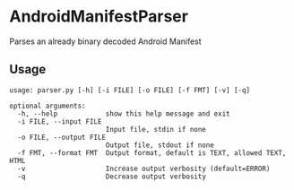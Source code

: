 # AndroidManifestParser
Parses an already binary decoded Android Manifest

## Usage
```
usage: parser.py [-h] [-i FILE] [-o FILE] [-f FMT] [-v] [-q]

optional arguments:
  -h, --help            show this help message and exit
  -i FILE, --input FILE
                        Input file, stdin if none
  -o FILE, --output FILE
                        Output file, stdout if none
  -f FMT, --format FMT  Output format, default is TEXT, allowed TEXT, HTML
  -v                    Increase output verbosity (default=ERROR)
  -q                    Decrease output verbosity
```
